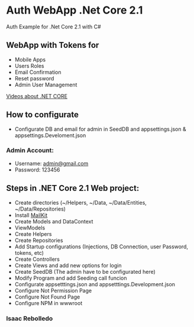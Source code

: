 # Auth WebApp .Net Core 2.1
Auth Example for .Net Core 2.1 with C#

## WebApp with Tokens for
* Mobile Apps
* Users Roles
* Email Confirmation
* Reset password
* Admin User Management

[Videos about .NET CORE](https://www.youtube.com/playlist?list=PLuEZQoW9bRnSCZHlieeTk8Xji7JmaTCaq)


## How to configurate
* Configurate DB and email for admin in SeedDB and appsettings.json & appsettings.Develoment.json

### Admin Account:
* Username: admin@gmail.com
* Password: 123456

## Steps in .NET Core 2.1 Web project:
* Create directories (~/Helpers, ~/Data, ~/Data/Entities, ~/Data/Repositories)
* Install [MailKit](https://www.nuget.org/packages/MailKit/)
* Create Models and DataContext
* ViewModels
* Create Helpers
* Create Repositories
* Add Startup configurations (Injections, DB Connection, user Password, tokens, etc)
* Create Controllers
* Create Views and add new options for login
* Create SeedDB (The admin have to be configurated here)
* Modify Program and add Seeding call funcion
* Configurate appsetttings.json and appsetttings.Development.json
* Configure Not Permission Page
* Configure Not Found Page
* Configure NPM in wwwroot


### Isaac Rebolledo
